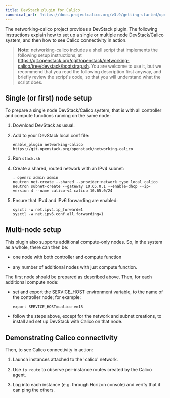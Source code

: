 ```yaml
---
title: DevStack plugin for Calico
canonical_url: 'https://docs.projectcalico.org/v3.9/getting-started/openstack/installation/devstack'
---
```


The networking-calico project provides a DevStack plugin.  The following
instructions explain how to set up a single or multiple node DevStack/Calico
system, and then how to see Calico connectivity in action.

> **Note:** networking-calico includes a shell script that implements the
> following setup instructions, at
> https://git.openstack.org/cgit/openstack/networking-calico/tree/devstack/bootstrap.sh.
> You are welcome to use it, but we recommend that you read the following
> description first anyway, and briefly review the script's code, so that you
> will understand what the script does.


Single (or first) node setup
----------------------------

To prepare a single node DevStack/Calico system, that is with all controller
and compute functions running on the same node:

1. Download DevStack as usual.

2. Add to your DevStack local.conf file:

       enable_plugin networking-calico https://git.openstack.org/openstack/networking-calico

3. Run ``stack.sh``

4. Create a shared, routed network with an IPv4 subnet:

       . openrc admin admin
       neutron net-create --shared --provider:network_type local calico
       neutron subnet-create --gateway 10.65.0.1 --enable-dhcp --ip-version 4 --name calico-v4 calico 10.65.0/24

5. Ensure that IPv4 and IPv6 forwarding are enabled:

       sysctl -w net.ipv4.ip_forward=1
       sysctl -w net.ipv6.conf.all.forwarding=1


Multi-node setup
----------------

This plugin also supports additional compute-only nodes.  So, in the system as
a whole, there can then be:

- one node with both controller and compute function

- any number of additional nodes with just compute function.

The first node should be prepared as described above.  Then, for each
additional compute node:

- set and export the SERVICE_HOST environment variable, to the name of the
  controller node; for example:

      export SERVICE_HOST=calico-vm18

- follow the steps above, except for the network and subnet creations, to
  install and set up DevStack with Calico on that node.


Demonstrating Calico connectivity
---------------------------------

Then, to see Calico connectivity in action:

1. Launch instances attached to the 'calico' network.

2. Use ``ip route`` to observe per-instance routes created by the Calico agent.

3. Log into each instance (e.g. through Horizon console) and verify that it can
   ping the others.

